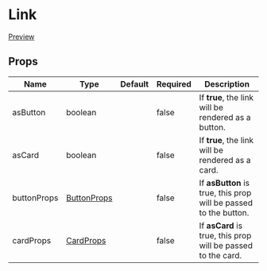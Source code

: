 # Link

[Preview](https://react-ts-template.adrianlopez.site/docs/link)

## Props

| Name        | Type                                     | Default | Required | Description                                                      |
| ----------- | ---------------------------------------- | ------- | -------- | ---------------------------------------------------------------- |
| asButton    | boolean                                  |         | false    | If **true**, the link will be rendered as a button.              |
| asCard      | boolean                                  |         | false    | If **true**, the link will be rendered as a card.                |
| buttonProps | [ButtonProps](../Button/README.md#props) |         | false    | If **asButton** is true, this prop will be passed to the button. |
| cardProps   | [CardProps](../Card/README.md#props)     |         | false    | If **asCard** is true, this prop will be passed to the card.     |
